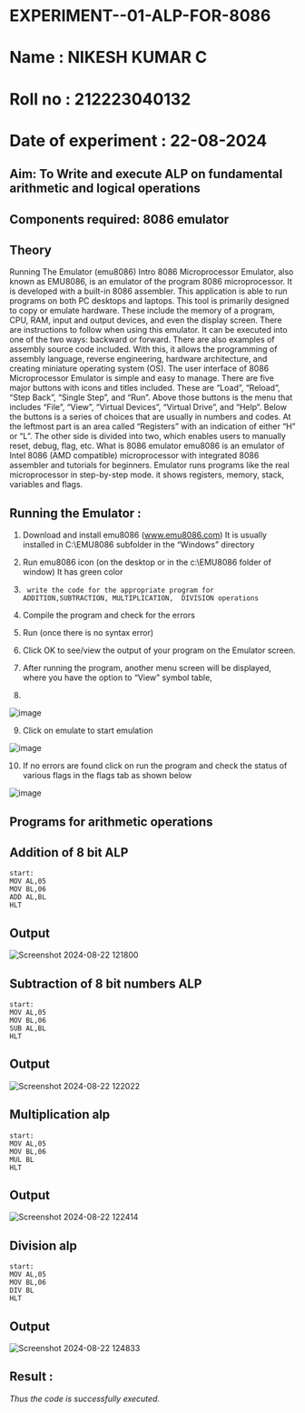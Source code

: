 # EXPERIMENT--01-ALP-FOR-8086
# Name : NIKESH KUMAR C
# Roll no : 212223040132
# Date of experiment : 22-08-2024





## Aim: To Write and execute ALP on fundamental arithmetic and logical operations
## Components required: 8086  emulator 
## Theory 
Running The Emulator (emu8086) Intro 8086 Microprocessor Emulator, also known as EMU8086, is an emulator of the program 8086 microprocessor. It is developed with a built-in 8086 assembler. This application is able to run programs on both PC desktops and laptops. This tool is primarily designed to copy or emulate hardware. These include the memory of a program, CPU, RAM, input and output devices, and even the display screen. There are instructions to follow when using this emulator. It can be executed into one of the two ways: backward or forward. There are also examples of assembly source code included. With this, it allows the programming of assembly language, reverse engineering, hardware architecture, and creating miniature operating system (OS). The user interface of 8086 Microprocessor Emulator is simple and easy to manage. There are five major buttons with icons and titles included. These are “Load”, “Reload”, “Step Back”, “Single Step”, and “Run”. Above those buttons is the menu that includes “File”, “View”, “Virtual Devices”, “Virtual Drive”, and “Help”. Below the buttons is a series of choices that are usually in numbers and codes. At the leftmost part is an area called “Registers” with an indication of either “H” or “L”. The other side is divided into two, which enables users to manually reset, debug, flag, etc. What is 8086 emulator emu8086 is an emulator of Intel 8086 (AMD compatible) microprocessor with integrated 8086 assembler and tutorials for beginners. Emulator runs programs like the real microprocessor in step-by-step mode. it shows registers, memory, stack, variables and flags.


 ## Running the Emulator :
1.	Download and install emu8086 (www.emu8086.com) It is usually installed in C:\EMU8086 subfolder in the “Windows” directory
2.	  Run  emu8086 icon (on the desktop or in the c:\EMU8086 folder of window) It has green color 
 
 
3.		write the code for the appropriate program for ADDITION,SUBTRACTION, MULTIPLICATION,  DIVISION operations 

4.	 Compile the program and check for the errors 
5.	Run (once there is no syntax error) 

6.	Click OK to see/view the output of your program on the Emulator screen. 


7.	After running the program, another menu screen will be displayed, where you have the option to “View” symbol table,
8.	 


![image](https://user-images.githubusercontent.com/36288975/189273263-d65baae9-4b8f-4723-afb3-c0ffa4052b04.png)











9.	Click on emulate to start emulation 








![image](https://user-images.githubusercontent.com/36288975/189273273-9bb36ec1-e2e8-4892-8d35-37707332bfdc.png)








10.	If no errors are found click on run the program and check the status of various flags in the flags tab as shown below 






![image](https://user-images.githubusercontent.com/36288975/189273277-113a2a33-4a40-4ff8-95a5-ecd3a1f504fe.png)







## Programs for arithmetic  operations

## Addition  of 8 bit ALP 
```
start:
MOV AL,05
MOV BL,06
ADD AL,BL
HLT

```


## Output  

![Screenshot 2024-08-22 121800](https://github.com/user-attachments/assets/c653fdb8-acfa-4bc1-99d0-1113a70f8dd2)

 
## Subtraction   of 8 bit numbers  ALP 
```
start:
MOV AL,05
MOV BL,06
SUB AL,BL
HLT
```
 
## Output  

![Screenshot 2024-08-22 122022](https://github.com/user-attachments/assets/ac677021-1b81-4273-a9b0-3b92e1250db6)

## Multiplication alp 
```
start:
MOV AL,05
MOV BL,06
MUL BL
HLT

```


 ## Output 
 
![Screenshot 2024-08-22 122414](https://github.com/user-attachments/assets/aa6d3f24-6a82-488e-906d-820cbf7b4374)


## Division alp 
```
start:
MOV AL,05
MOV BL,06
DIV BL
HLT
```

## Output  


![Screenshot 2024-08-22 124833](https://github.com/user-attachments/assets/5bb4060a-428c-4d53-980e-af1b9e8a3e6f)


## Result :
*Thus the code is successfully executed.*
 








